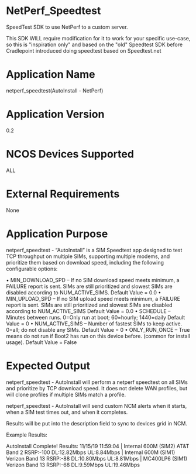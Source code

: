 # NetPerf_Speedtest
SpeedTest SDK to use NetPerf to a custom server.

This SDK WILL require modification for it to work for your specific use-case, so this is "inspiration only" and based on the "old" Speedtest SDK before Cradlepoint introduced doing speedtest based on Speedtest.net

Application Name
================
netperf_speedtest(AutoInstall - NetPerf)


Application Version
===================
0.2

NCOS Devices Supported
======================
ALL


External Requirements
=====================
None


Application Purpose
===================
netperf_speedtest - “AutoInstall” is a SIM Speedtest app designed to test TCP throughput on multiple SIMs, supporting multiple modems, and prioritize them based on download speed, including the following configurable options:

•	MIN_DOWNLOAD_SPD – If no SIM download speed meets minimum, a FAILURE report is sent.  SIMs are still prioritized and slowest SIMs are disabled according to NUM_ACTIVE_SIMS.
Default Value = 0.0
•	MIN_UPLOAD_SPD – If no SIM upload speed meets minimum, a FAILURE report is sent.  SIMs are still prioritized and slowest SIMs are disabled according to NUM_ACTIVE_SIMS
Default Value = 0.0
•	SCHEDULE – Minutes between runs. 0=Only run at boot; 60=hourly; 1440=daily
Default Value = 0
•	NUM_ACTIVE_SIMS – Number of fastest SIMs to keep active. 0=all; do not disable any SIMs.
Default Value = 0
•	ONLY_RUN_ONCE – True means do not run if Boot2 has run on this device before. (common for install usage).
Default Value = False


Expected Output
===============
netperf_speedtest - AutoInstall will perform a netperf speedtest on all SIMs and prioritize by TCP download speed.  It does not delete WAN profiles, but will clone profiles if multiple SIMs match a profile.

netperf_speedtest - AutoInstall will send custom NCM alerts when it starts, when a SIM test times out, and when it completes.

Results will be put into the description field to sync to devices grid in NCM.

Example Results:

AutoInstall Complete! Results: 11/15/19 11:59:04 | Internal 600M (SIM2) AT&T Band 2 RSRP:-100 DL:12.82Mbps UL:8.84Mbps | Internal 600M (SIM1) Verizon Band 13 RSRP:-88 DL:10.80Mbps UL:8.81Mbps | MC400LP6 (SIM1) Verizon Band 13 RSRP:-68 DL:9.59Mbps UL:19.46Mbps

